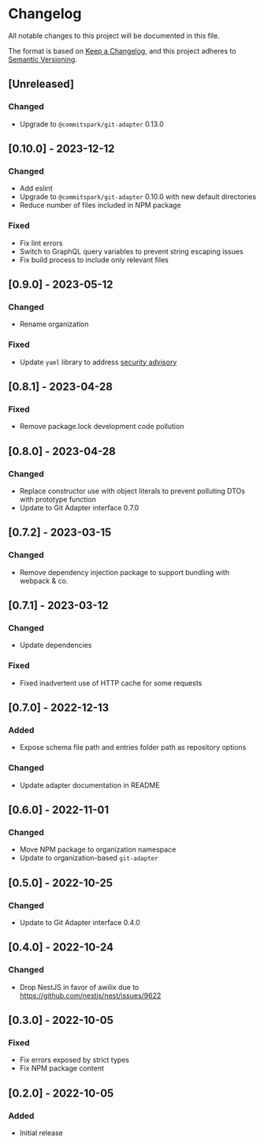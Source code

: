 # Changelog

All notable changes to this project will be documented in this file.

The format is based on [Keep a Changelog](https://keepachangelog.com/en/1.0.0/),
and this project adheres to [Semantic Versioning](https://semver.org/spec/v2.0.0.html).

## [Unreleased]

### Changed

- Upgrade to `@commitspark/git-adapter` 0.13.0

## [0.10.0] - 2023-12-12

### Changed

- Add eslint
- Upgrade to `@commitspark/git-adapter` 0.10.0 with new default directories
- Reduce number of files included in NPM package

### Fixed

- Fix lint errors
- Switch to GraphQL query variables to prevent string escaping issues
- Fix build process to include only relevant files

## [0.9.0] - 2023-05-12

### Changed

- Rename organization

### Fixed

- Update `yaml` library to address [security advisory](https://github.com/advisories/GHSA-f9xv-q969-pqx4)

## [0.8.1] - 2023-04-28

### Fixed

- Remove package.lock development code pollution

## [0.8.0] - 2023-04-28

### Changed

- Replace constructor use with object literals to prevent polluting DTOs with prototype function
- Update to Git Adapter interface 0.7.0

## [0.7.2] - 2023-03-15

### Changed

- Remove dependency injection package to support bundling with webpack & co.

## [0.7.1] - 2023-03-12

### Changed

- Update dependencies

### Fixed

- Fixed inadvertent use of HTTP cache for some requests

## [0.7.0] - 2022-12-13

### Added

- Expose schema file path and entries folder path as repository options

### Changed

- Update adapter documentation in README

## [0.6.0] - 2022-11-01

### Changed

- Move NPM package to organization namespace
- Update to organization-based `git-adapter`

## [0.5.0] - 2022-10-25

### Changed

- Update to Git Adapter interface 0.4.0

## [0.4.0] - 2022-10-24

### Changed

- Drop NestJS in favor of awilix due to https://github.com/nestjs/nest/issues/9622

## [0.3.0] - 2022-10-05

### Fixed

- Fix errors exposed by strict types
- Fix NPM package content

## [0.2.0] - 2022-10-05

### Added

- Initial release

